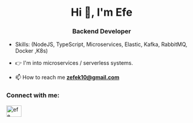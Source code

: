 <h1 align="center">Hi 👋, I'm Efe</h1>
<h3 align="center">Backend Developer</h3>



- Skills: (NodeJS, TypeScript, Microservices, Elastic, Kafka, RabbitMQ, Docker ,K8s)

- 👉 I'm into microservices / serverless systems. 

- 📫 How to reach me **zefek10@gmail.com**


<h3 align="left">Connect with me:</h3>
<p align="left">
<a href="https://www.linkedin.com/in/efe-karakanl%C4%B1-626216224/" target="blank"><img align="center" src="https://raw.githubusercontent.com/rahuldkjain/github-profile-readme-generator/master/src/images/icons/Social/linked-in-alt.svg" alt="efe karakanlı" height="30" width="40" /></a>
</p>
